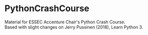 # PythonCrashCourse
Material for ESSEC Accenture Chair's Python Crash Course.
<br>
Based with slight changes on Jerry Pussinen (2018), Learn Python 3.
